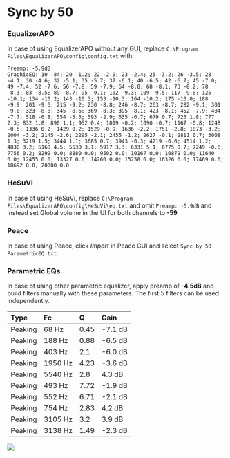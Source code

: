 # Sync by 50

### EqualizerAPO
In case of using EqualizerAPO without any GUI, replace `C:\Program Files\EqualizerAPO\config\config.txt`
with:
```
Preamp: -5.9dB
GraphicEQ: 10 -84; 20 -1.2; 22 -2.0; 23 -2.4; 25 -3.2; 26 -3.5; 28 -4.1; 30 -4.6; 32 -5.1; 35 -5.7; 37 -6.1; 40 -6.5; 42 -6.7; 45 -7.0; 49 -7.4; 52 -7.6; 56 -7.8; 59 -7.9; 64 -8.0; 68 -8.1; 73 -8.2; 78 -8.3; 83 -8.5; 89 -8.7; 95 -9.1; 102 -9.3; 109 -9.5; 117 -9.8; 125 -10.1; 134 -10.2; 143 -10.3; 153 -10.3; 164 -10.2; 175 -10.0; 188 -9.9; 201 -9.6; 215 -9.2; 230 -8.8; 246 -8.7; 263 -8.7; 282 -9.1; 301 -9.0; 323 -8.8; 345 -8.6; 369 -8.3; 395 -8.1; 423 -8.1; 452 -7.9; 484 -7.7; 518 -6.8; 554 -5.3; 593 -2.9; 635 -0.7; 679 0.7; 726 1.8; 777 2.3; 832 1.8; 890 1.1; 952 0.4; 1019 -0.2; 1090 -0.7; 1167 -0.8; 1248 -0.5; 1336 0.2; 1429 0.2; 1529 -0.9; 1636 -2.2; 1751 -2.8; 1873 -3.2; 2004 -3.2; 2145 -2.6; 2295 -2.1; 2455 -1.2; 2627 -0.1; 2811 0.7; 3008 1.3; 3219 1.5; 3444 1.1; 3685 0.7; 3943 -0.3; 4219 -0.6; 4514 1.2; 4830 3.2; 5168 4.5; 5530 3.1; 5917 3.3; 6331 5.1; 6775 0.7; 7249 -0.6; 7756 0.2; 8299 0.0; 8880 0.0; 9502 0.0; 10167 0.0; 10879 0.0; 11640 0.0; 12455 0.0; 13327 0.0; 14260 0.0; 15258 0.0; 16326 0.0; 17469 0.0; 18692 0.0; 20000 0.0
```

### HeSuVi
In case of using HeSuVi, replace `C:\Program Files\EqualizerAPO\config\HeSuVi\eq.txt` and omit `Preamp:
-5.9dB` and instead set Global volume in the UI for both channels to **-59**

### Peace
In case of using Peace, click *Import* in Peace GUI and select `Sync by 50 ParametricEQ.txt`.

### Parametric EQs
In case of using other parametric equalizer, apply preamp of **-4.5dB** and build filters manually with
these parameters. The first 5 filters can be used independently.

| Type    | Fc      |    Q | Gain    |
|:--------|:--------|:-----|:--------|
| Peaking | 68 Hz   | 0.45 | -7.1 dB |
| Peaking | 188 Hz  | 0.88 | -6.5 dB |
| Peaking | 403 Hz  | 2.1  | -6.0 dB |
| Peaking | 1950 Hz | 4.23 | -3.6 dB |
| Peaking | 5540 Hz | 2.8  | 4.3 dB  |
| Peaking | 493 Hz  | 7.72 | -1.9 dB |
| Peaking | 552 Hz  | 6.71 | -2.1 dB |
| Peaking | 754 Hz  | 2.83 | 4.2 dB  |
| Peaking | 3105 Hz | 3.2  | 3.9 dB  |
| Peaking | 3138 Hz | 1.49 | -2.3 dB |

![](https://raw.githubusercontent.com/jaakkopasanen/AutoEq/master/results/innerfidelity/sbaf-serious/Sync%20by%2050/Sync%20by%2050.png)